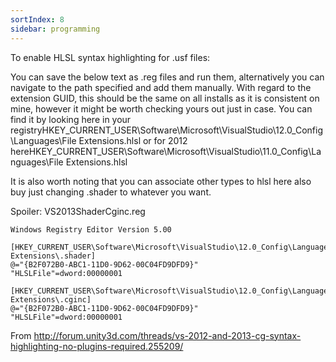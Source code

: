 ```yaml
---
sortIndex: 8
sidebar: programming
---
```


To enable HLSL syntax highlighting for .usf files:

You can save the below text as .reg files and run them, alternatively you can navigate to the path specified and add them manually. With regard to the extension GUID, this should be the same on all installs as it is consistent on mine, however it might be worth checking yours out just in case. You can find it by looking here in your registryHKEY_CURRENT_USER\Software\Microsoft\VisualStudio\12.0_Config\Languages\File Extensions\.hlsl or for 2012 hereHKEY_CURRENT_USER\Software\Microsoft\VisualStudio\11.0_Config\Languages\File Extensions\.hlsl

It is also worth noting that you can associate other types to hlsl here also buy just changing .shader to whatever you want.

Spoiler: VS2013ShaderCginc.reg

```reg
Windows Registry Editor Version 5.00

[HKEY_CURRENT_USER\Software\Microsoft\VisualStudio\12.0_Config\Languages\File Extensions\.shader]
@="{B2F072B0-ABC1-11D0-9D62-00C04FD9DFD9}"
"HLSLFile"=dword:00000001

[HKEY_CURRENT_USER\Software\Microsoft\VisualStudio\12.0_Config\Languages\File Extensions\.cginc]
@="{B2F072B0-ABC1-11D0-9D62-00C04FD9DFD9}"
"HLSLFile"=dword:00000001
```

From <http://forum.unity3d.com/threads/vs-2012-and-2013-cg-syntax-highlighting-no-plugins-required.255209/>
